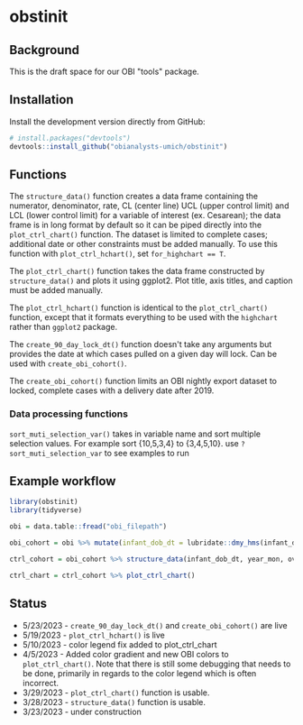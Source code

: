 # obstinit

## Background

This is the draft space for our OBI "tools" package.

## Installation

Install the development version directly from GitHub:

``` r
# install.packages("devtools")
devtools::install_github("obianalysts-umich/obstinit")
```

## Functions

The `structure_data()` function creates a data frame containing the numerator, denominator, rate, CL (center line) UCL (upper control limit) and LCL (lower control limit) for a variable of interest (ex. Cesarean); the data frame is in long format by default so it can be piped directly into the `plot_ctrl_chart()` function. The dataset is limited to complete cases; additional date or other constraints must be added manually. To use this function with `plot_ctrl_hchart()`, set `for_highchart == T`.

The `plot_ctrl_chart()` function takes the data frame constructed by `structure_data()` and plots it using ggplot2. Plot title, axis titles, and caption must be added manually.

The `plot_ctrl_hchart()` function is identical to the `plot_ctrl_chart()` function, except that it formats everything to be used with the `highchart` rather than `ggplot2` package.

The `create_90_day_lock_dt()` function doesn't take any arguments but provides the date at which cases pulled on a given day will lock. Can be used with `create_obi_cohort()`.

The `create_obi_cohort()` function limits an OBI nightly export dataset to locked, complete cases with a delivery date after 2019.

### Data processing functions
`sort_muti_selection_var()` takes in variable name and sort multiple selection values. For example sort {10,5,3,4} to {3,4,5,10}. use `?sort_muti_selection_var` to see examples to run


## Example workflow

```r
library(obstinit)
library(tidyverse)

obi = data.table::fread("obi_filepath")

obi_cohort = obi %>% mutate(infant_dob_dt = lubridate::dmy_hms(infant_dob_dt)) %>% filter(flg_complete == 1, birth_year > 2019, locked == 1)

ctrl_cohort = obi_cohort %>% structure_data(infant_dob_dt, year_mon, overall_dystocia_compliance_num, overall_dystocia_den_all, increase_is_bad = F)

ctrl_chart = ctrl_cohort %>% plot_ctrl_chart()
```


## Status

* 5/23/2023 - `create_90_day_lock_dt()` and `create_obi_cohort()` are live
* 5/19/2023 - `plot_ctrl_hchart()` is live
* 5/10/2023 - color legend fix added to plot_ctrl_chart
* 4/5/2023 - Added color gradient and new OBI colors to `plot_ctrl_chart()`. Note that there is still some debugging that needs to be done, primarily in regards to the color legend which is often incorrect.
* 3/29/2023 - `plot_ctrl_chart()` function is usable.
* 3/28/2023 - `structure_data()` function is usable. 
* 3/23/2023 - under construction
